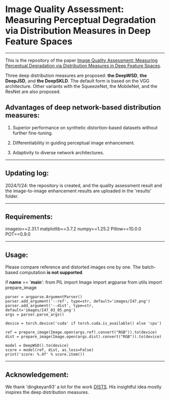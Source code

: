 # Image Quality Assessment: Measuring Perceptual Degradation via Distribution Measures in Deep Feature Spaces
----------------------------
This is the repository of the paper [Image Quality Assessment: Measuring Perceptual Degradation via Distribution Measures in Deep Feature Spaces](xxx). 

Three deep distribution measures are proposed: **the DeepWSD**, **the DeepJSD**, and **the DeepSKLD**. The default form is based on the VGG architecture. Other variants with the SqueezeNet, the MobileNet, and the ResNet are also proposed. 

## Advantages of deep network-based distribution measures:
1.  Superior performance on synthetic distortion-based datasets without further fine-tuning.

2.  Differentiability in guiding perceptual image enhancement.

3.  Adaptivity to diverse network architectures.

-----------------------------
## Updating log:
2024/1/24: the repository is created, and the quality assessment result and the image-to-image enhancement results are uploaded in the 'results' folder. 

-----------------------------
## Requirements:
imageio==2.31.1
matplotlib==3.7.2
numpy==1.25.2
Pillow==10.0.0
POT==0.9.0

------------------------------

## Usage:
Please compare reference and distorted images one by one. The batch-based computation **is not supported**.  

if __name__ == '__main__':
    from PIL import Image
    import argparse
    from utils import prepare_image

    parser = argparse.ArgumentParser()
    parser.add_argument('--ref', type=str, default='images/I47.png')
    parser.add_argument('--dist', type=str, default='images/I47_03_05.png')
    args = parser.parse_args()

    device = torch.device('cuda' if torch.cuda.is_available() else 'cpu')

    ref = prepare_image(Image.open(args.ref).convert("RGB")).to(device)
    dist = prepare_image(Image.open(args.dist).convert("RGB")).to(device)

    model = DeepWSD().to(device)
    score = model(ref, dist, as_loss=False)
    print('score: %.4f' % score.item())
------------------------------

## Acknowledgement:
We thank 'dingkeyan93' a lot for the work [DISTS](https://github.com/dingkeyan93/DISTS). His insightful idea mostly inspires the deep distribution measures. 

